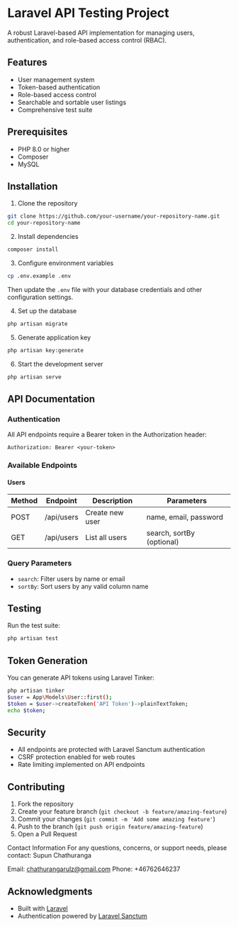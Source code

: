 # Laravel API Testing Project

A robust Laravel-based API implementation for managing users, authentication, and role-based access control (RBAC).

## Features

- User management system
- Token-based authentication
- Role-based access control
- Searchable and sortable user listings
- Comprehensive test suite

## Prerequisites

- PHP 8.0 or higher
- Composer
- MySQL

## Installation

1. Clone the repository
```bash
git clone https://github.com/your-username/your-repository-name.git
cd your-repository-name
```

2. Install dependencies
```bash
composer install
```

3. Configure environment variables
```bash
cp .env.example .env
```
Then update the `.env` file with your database credentials and other configuration settings.

4. Set up the database
```bash
php artisan migrate
```

5. Generate application key
```bash
php artisan key:generate
```

6. Start the development server
```bash
php artisan serve
```

## API Documentation

### Authentication
All API endpoints require a Bearer token in the Authorization header:
```
Authorization: Bearer <your-token>
```

### Available Endpoints

#### Users

| Method | Endpoint      | Description        | Parameters                    |
|--------|--------------|--------------------|-----------------------------|
| POST   | /api/users   | Create new user    | name, email, password      |
| GET    | /api/users   | List all users     | search, sortBy (optional)  |

### Query Parameters

- `search`: Filter users by name or email
- `sortBy`: Sort users by any valid column name

## Testing

Run the test suite:
```bash
php artisan test
```

## Token Generation

You can generate API tokens using Laravel Tinker:

```bash
php artisan tinker
$user = App\Models\User::first();
$token = $user->createToken('API Token')->plainTextToken;
echo $token;
```

## Security

- All endpoints are protected with Laravel Sanctum authentication
- CSRF protection enabled for web routes
- Rate limiting implemented on API endpoints

## Contributing

1. Fork the repository
2. Create your feature branch (`git checkout -b feature/amazing-feature`)
3. Commit your changes (`git commit -m 'Add some amazing feature'`)
4. Push to the branch (`git push origin feature/amazing-feature`)
5. Open a Pull Request

Contact Information
For any questions, concerns, or support needs, please contact:
Supun Chathuranga

Email: chathurangarulz@gmail.com
Phone: +46762646237

## Acknowledgments

- Built with [Laravel](https://laravel.com/)
- Authentication powered by [Laravel Sanctum](https://laravel.com/docs/sanctum)
